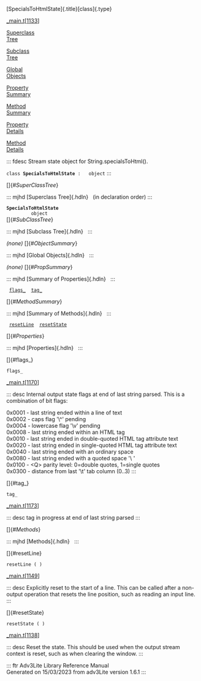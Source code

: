 [SpecialsToHtmlState]{.title}[class]{.type}

[\_main.t](../file/_main.t.html)\[[1133](../source/_main.t.html#1133)\]

[Superclass\
Tree](#_SuperClassTree_)

[Subclass\
Tree](#_SubClassTree_)

[Global\
Objects](#_ObjectSummary_)

[Property\
Summary](#_PropSummary_)

[Method\
Summary](#_MethodSummary_)

[Property\
Details](#_Properties_)

[Method\
Details](#_Methods_)

::: fdesc
Stream state object for String.specialsToHtml().

`class `**`SpecialsToHtmlState`**` :   object`
:::

[]{#_SuperClassTree_}

::: mjhd
[Superclass Tree]{.hdln}   (in declaration order)
:::

**`SpecialsToHtmlState`**\
`         object`\
[]{#_SubClassTree_}

::: mjhd
[Subclass Tree]{.hdln}  
:::

*(none)* []{#_ObjectSummary_}

::: mjhd
[Global Objects]{.hdln}  
:::

*(none)* []{#_PropSummary_}

::: mjhd
[Summary of Properties]{.hdln}  
:::

` `[`flags_`](#flags_)`  `[`tag_`](#tag_)`  `

[]{#_MethodSummary_}

::: mjhd
[Summary of Methods]{.hdln}  
:::

` `[`resetLine`](#resetLine)`  `[`resetState`](#resetState)`  `

[]{#_Properties_}

::: mjhd
[Properties]{.hdln}  
:::

[]{#flags_}

`flags_`

[\_main.t](../file/_main.t.html)\[[1170](../source/_main.t.html#1170)\]

::: desc
Internal output state flags at end of last string parsed. This is a
combination of bit flags:

0x0001 - last string ended within a line of text\
0x0002 - caps flag \'\\\^\' pending\
0x0004 - lowercase flag \'\\v\' pending\
0x0008 - last string ended within an HTML tag\
0x0010 - last string ended in double-quoted HTML tag attribute text\
0x0020 - last string ended in single-quoted HTML tag attribute text\
0x0040 - last string ended with an ordinary space\
0x0080 - last string ended with a quoted space \'\\ \'\
0x0100 - \<Q\> parity level: 0=double quotes, 1=single quotes\
0x0300 - distance from last \'\\t\' tab column (0..3)
:::

[]{#tag_}

`tag_`

[\_main.t](../file/_main.t.html)\[[1173](../source/_main.t.html#1173)\]

::: desc
tag in progress at end of last string parsed
:::

[]{#_Methods_}

::: mjhd
[Methods]{.hdln}  
:::

[]{#resetLine}

`resetLine ( )`

[\_main.t](../file/_main.t.html)\[[1149](../source/_main.t.html#1149)\]

::: desc
Explicitly reset to the start of a line. This can be called after a
non-output operation that resets the line position, such as reading an
input line.
:::

[]{#resetState}

`resetState ( )`

[\_main.t](../file/_main.t.html)\[[1138](../source/_main.t.html#1138)\]

::: desc
Reset the state. This should be used when the output stream context is
reset, such as when clearing the window.
:::

::: ftr
Adv3Lite Library Reference Manual\
Generated on 15/03/2023 from adv3Lite version 1.6.1
:::
